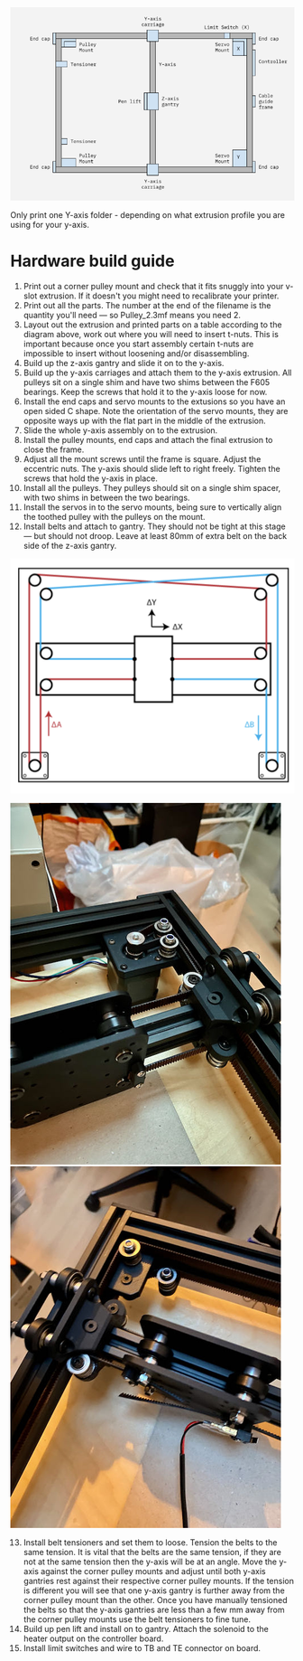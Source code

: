 ![Naming diagram](./diagram.png)

Only print one Y-axis folder - depending on what extrusion profile you are using for your y-axis.

# Hardware build guide

1. Print out a corner pulley mount and check that it fits snuggly into your v-slot extrusion. If it doesn't you might need to recalibrate your printer.
2. Print out all the parts. The number at the end of the filename is the quantity you'll need — so Pulley_2.3mf means you need 2.
3. Layout out the extrusion and printed parts on a table according to the diagram above, work out where you will need to insert t-nuts. This is important because once you start assembly certain t-nuts are impossible to insert without loosening and/or disassembling.
4. Build up the z-axis gantry and slide it on to the y-axis.
5. Build up the y-axis carriages and attach them to the y-axis extrusion. All pulleys sit on a single shim and have two shims between the F605 bearings. Keep the screws that hold it to the y-axis loose for now.
6. Install the end caps and servo mounts to the extusions so you have an open sided C shape. Note the orientation of the servo mounts, they are opposite ways up with the flat part in the middle of the extrusion.
7. Slide the whole y-axis assembly on to the extrusion.
8. Install the pulley mounts, end caps and attach the final extrusion to close the frame.
9. Adjust all the mount screws until the frame is square. Adjust the eccentric nuts. The y-axis should slide left to right freely. Tighten the screws that hold the y-axis in place.
10. Install all the pulleys. They pulleys should sit on a single shim spacer, with two shims in between the two bearings.
11. Install the servos in to the servo mounts, being sure to vertically align the toothed pulley with the pulleys on the mount.
12. Install belts and attach to gantry. They should not be tight at this stage — but should not droop. Leave at least 80mm of extra belt on the back side of the z-axis gantry.

![Belt path](./Images/diagram.png)

![Belt path](./Images/IMG_5494.jpeg)
![Belt path](./Images/IMG_5495.jpeg)

13. Install belt tensioners and set them to loose. Tension the belts to the same tension. It is vital that the belts are the same tension, if they are not at the same tension then the y-axis will be at an angle. Move the y-axis against the corner pulley mounts and adjust until both y-axis gantries rest against their respective corner pulley mounts. If the tension is different you will see that one y-axis gantry is further away from the corner pulley mount than the other. Once you have manually tensioned the belts so that the y-axis gantries are less than a few mm away from the corner pulley mounts use the belt tensioners to fine tune.
14. Build up pen lift and install on to gantry. Attach the solenoid to the heater output on the controller board.
15. Install limit switches and wire to TB and TE connector on board.

